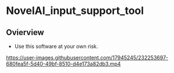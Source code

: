 
# NovelAI_input_support_tool

## Ovierview

- Use this software at your own risk.

https://user-images.githubusercontent.com/17945245/232253697-680fea5f-5d40-49bf-8510-d4e173a82db3.mp4

